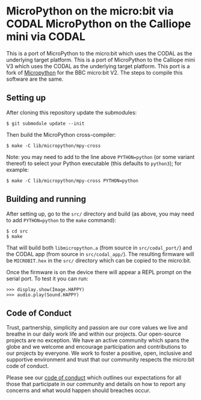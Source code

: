 MicroPython on the micro:bit via CODAL
MicroPython on the Calliope mini via CODAL
======================================

This is a port of MicroPython to the micro:bit which uses the CODAL as the
underlying target platform.
This is a port of MicroPython to the Calliope mini V3 which uses the CODAL as the
underlying target platform. This port is a fork of [Micropython](https://github.com/microbit-foundation/micropython-microbit-v2) for the BBC micro:bit V2. The steps to compile this software are the same.

Setting up
----------

After cloning this repository update the submodules:

    $ git submodule update --init

Then build the MicroPython cross-compiler:

    $ make -C lib/micropython/mpy-cross

Note: you may need to add to the line above `PYTHON=python` (or some variant
thereof) to select your Python executable (this defaults to `python3`); for
example:

    $ make -C lib/micropython/mpy-cross PYTHON=python

Building and running
--------------------

After setting up, go to the `src/` directory and build
(as above, you may need to add `PYTHON=python` to the `make` command):

    $ cd src
    $ make

That will build both `libmicropython.a` (from source in `src/codal_port/`) and
the CODAL app (from source in `src/codal_app/`).  The resulting firmware will be
`MICROBIT.hex` in the `src/` directory which can be copied to the micro:bit.

Once the firmware is on the device there will appear a REPL prompt on the serial
port.  To test it you can run:

    >>> display.show(Image.HAPPY)
    >>> audio.play(Sound.HAPPY)
    
Code of Conduct
-------------------

Trust, partnership, simplicity and passion are our core values we live and 
breathe in our daily work life and within our projects. Our open-source 
projects are no exception. We have an active community which spans the globe 
and we welcome and encourage participation and contributions to our projects 
by everyone. We work to foster a positive, open, inclusive and supportive 
environment and trust that our community respects the micro:bit code of conduct. 

Please see our [code of conduct](https://microbit.org/safeguarding/) which 
outlines our expectations for all those that participate in our community and 
details on how to report any concerns and what would happen should breaches occur.
